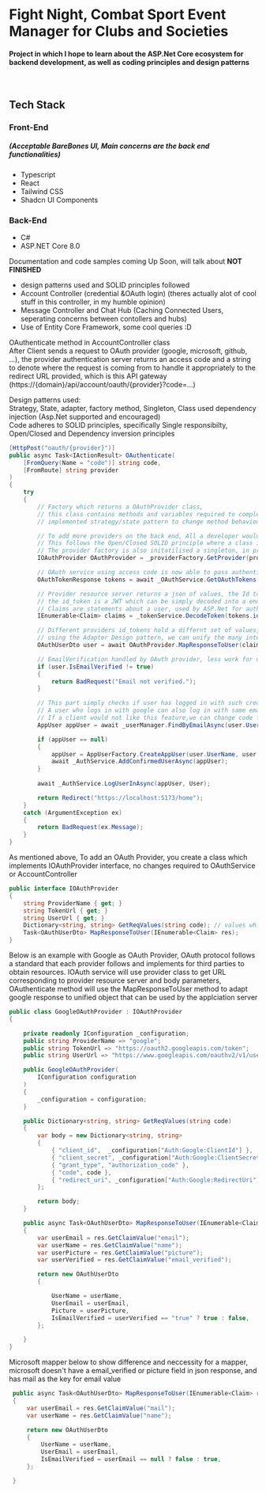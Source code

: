 <h1>Fight Night, Combat Sport Event Manager for Clubs and Societies </h1>
<h4> Project in which I hope to learn about the ASP.Net Core ecosystem for backend development, as well as coding principles and design patterns</h4>
<br>

<h2> Tech Stack </h2>
<h3>Front-End <h5>(Acceptable BareBones UI, Main concerns are the back end functionalities)</h5> </h3>
<ul>
  <li> Typescript </li>
  <li> React </li>
  <li> Tailwind CSS </li>
  <li> Shadcn UI Components </li>
</ul>

<h3>Back-End</h3>
<ul>
  <li> C# </li>
  <li> ASP.NET Core 8.0 </li>
</ul>

Documentation and code samples coming Up Soon, will talk about <b>NOT FINISHED</b><br> 
- design patterns used and SOLID principles followed
- Account Controller (credential &OAuth login) (theres actually alot of cool stuff in this controller, in my humble opinion)
- Message Controller and Chat Hub (Caching Connected Users, seperating concerns between contollers and hubs)
- Use of Entity Core Framework, some cool queries :D


OAuthenticate method in AccountController class <br>
After Client sends a request to OAuth provider (google, microsoft, github, ...), the provider authentication server returns an access code and a string to denote where the request is coming from to handle it appropriately to the redirect URL provided, which is this API gateway (https://{domain}/api/account/oauth/{provider}?code=...)<br>

Design patterns used:<br>
Strategy, State, adapter, factory method, Singleton, Class used dependency injection (Asp.Net supported and encouraged) <br>
Code adheres to SOLID principles, specifically Single responsibilty, Open/Closed and Dependency inversion principles

```C#
[HttpPost("oauth/{provider}")]
public async Task<IActionResult> OAuthenticate(
    [FromQuery(Name = "code")] string code,
    [FromRoute] string provider
)
{
    try
    {
        // Factory which returns a OAuthProvider class, 
        // this class contains methods and variables required to complete oauth 
        // implemented strategy/state pattern to change method behaviour during run time

        // To add more providers on the back end, All a developer would need to do would be to create another class which implements the IOAuthProvider interface, and fill in the required fields and methods
        // This follows the Open/Closed SOLID principle where a class is open for extension, but closed for modification
        // The provider factory is also initatilised a singleton, in program.cs file, (app startup file), this means that only one instance of the class is made
        IOAuthProvider OAuthProvider = _providerFactory.GetProvider(provider);

        // OAuth service using access code is now able to pass authentication when making requests to provider resource server (resource being user information)
        OAuthTokenResponse tokens = await _OAuthService.GetOAuthTokens(OAuthProvider.TokenUrl, OAuthProvider.GetReqValues(code));

        // Provider resource server returns a json of values, the Id token holding information about the user that we can use to authenticate them to our application
        // the id_token is a JWT which can be simply decoded into a enumerable object of claims
        // Claims are statements about a user, used by ASP.Net for authentication
        IEnumerable<Claim> claims = _tokenService.DecodeToken(tokens.id_token);

        // Different providers id_tokens hold a differnt set of values, example, google has email key {email:"mail"} and microsoft as {mail : "mail"}
        // using the Adapter Design pattern, we can unify the many interfaces to a common one that can be used by the server
        OAuthUserDto user = await OAuthProvider.MapResponseToUser(claims);

        // EmailVerification handled by OAuth provider, less work for us to handle forgotten passwords and unverified or bot emails
        if (user.IsEmailVerified != true)
        {
            return BadRequest("Email not verified.");
        }

        // This part simply checks if user has logged in with such credentials before, if not a new account is made,
        // A user who logs in with google can also log in with same emailed microsoft account, 
        // If a client would not like this feature,we can change code for accounts to hold a value in database to note what oauth provider was used for this account, and check if they match
        AppUser appUser = await _userManager.FindByEmailAsync(user.UserEmail);

        if (appUser == null)
        {
            appUser = AppUserFactory.CreateAppUser(user.UserName, user.UserEmail, user.Picture);
            await _AuthService.AddConfirmedUserAsync(appUser);
        }
        
        await _AuthService.LogUserInAsync(appUser, User);

        return Redirect("https://localhost:5173/home");
    }
    catch (ArgumentException ex)
    {
        return BadRequest(ex.Message);
    }
}
```

As mentioned above, To add an OAuth Provider, you create a class which implements IOAuthProvider interface, no changes required to OAuthService or AccountController
```C#
public interface IOAuthProvider
{
    string ProviderName { get; } 
    string TokenUrl { get; }
    string UserUrl { get; } 
    Dictionary<string, string> GetReqValues(string code); // values which go into POST body to acquire tokens from tokenURL
    Task<OAuthUserDto> MapResponseToUser(IEnumerable<Claim> res);
}
```

Below is an example with Google as OAuth Provider, OAuth protocol follows a standard that each provider follows and implements for third parties to obtain resources.
IOAuth service will use provider class to get URL corresponding to provider resource server and body parameters,
OAuthenticate method will use the MapResponseToUser method to adapt google response to unified object that can be used by the applciation server
```C#
public class GoogleOAuthProvider : IOAuthProvider
{

    private readonly IConfiguration _configuration;
    public string ProviderName => "google";
    public string TokenUrl => "https://oauth2.googleapis.com/token";
    public string UserUrl => "https://www.googleapis.com/oauthv2/v1/userinfo";

    public GoogleOAuthProvider(
        IConfiguration configuration
    )
    {
        _configuration = configuration;
    }

    public Dictionary<string, string> GetReqValues(string code)
    {
        var body = new Dictionary<string, string>
        {
            { "client_id",  _configuration["Auth:Google:ClientId"] },
            { "client_secret", _configuration["Auth:Google:ClientSecret"] },
            { "grant_type", "authorization_code" },
            { "code", code },
            { "redirect_uri", _configuration["Auth:Google:RedirectUri"] }
        };

        return body;
    }

    public async Task<OAuthUserDto> MapResponseToUser(IEnumerable<Claim> res)
    {
        var userEmail = res.GetClaimValue("email");
        var userName = res.GetClaimValue("name");
        var userPicture = res.GetClaimValue("picture");
        var userVerified = res.GetClaimValue("email_verified");

        return new OAuthUserDto
        {

            UserName = userName,
            UserEmail = userEmail,
            Picture = userPicture,
            IsEmailVerified = userVerified == "true" ? true : false,
        };

    }
}
```
Microsoft mapper below to show difference and neccessity for a mapper,
microsoft doesn't have a email_verified or picture field in json response, and has mail as the key for email value
```C#
 public async Task<OAuthUserDto> MapResponseToUser(IEnumerable<Claim> res)
 {
     var userEmail = res.GetClaimValue("mail");
     var userName = res.GetClaimValue("name");

     return new OAuthUserDto
     {
         UserName = userName,
         UserEmail = userEmail,
         IsEmailVerified = userEmail == null ? false : true,
     };

 }
```


